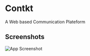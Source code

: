 
# Contkt

A Web based Communication Plateform


## Screenshots

![App Screenshot](https://i.ibb.co/x7t27wK/pic1.jpg)

